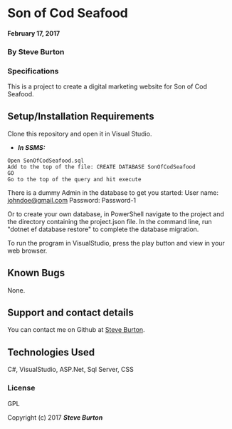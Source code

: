 # Son of Cod Seafood

#### February 17, 2017

### By **Steve Burton**

### Specifications
This is a project to create a digital marketing website for Son of Cod Seafood.


## Setup/Installation Requirements

Clone this repository and open it in Visual Studio.
* _**In SSMS:**_
```
Open SonOfCodSeafood.sql
Add to the top of the file: CREATE DATABASE SonOfCodSeafood
GO
Go to the top of the query and hit execute
```
There is a dummy Admin in the database to get you started:
User name: johndoe@gmail.com
Password: Password-1

Or to create your own database, in PowerShell navigate to the project and the directory containing the project.json file. In the command line, run "dotnet ef database restore" to complete the database migration.

To run the program in VisualStudio, press the play button and view in your web browser.

## Known Bugs

None.

## Support and contact details

You can contact me on Github at [Steve Burton](https://www.github.com/steve-burton).

## Technologies Used

C#, VisualStudio, ASP.Net, Sql Server, CSS

### License

GPL

Copyright (c) 2017 **_Steve Burton_**